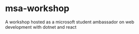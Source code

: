 # msa-workshop
A workshop hosted as a microsoft student ambassador on web development with dotnet and react
